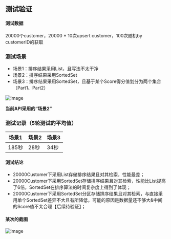 
## 测试验证

#### 测试数据
20000个customer，20000 * 10次upsert customer，100次随机by customerID的获取

### 测试场景
- 场景1：排序结果采用List，且写法不太干净
- 场景2：排序结果采用SortedSet
- 场景3：排序结果采用SortedSet，且基于某个Score得分值划分为两个集合（Part1、Part2）

![image](https://user-images.githubusercontent.com/8747775/221426809-f973be64-292f-41e2-987e-cfc3ae4a1c3d.png)

**当前API采用的“场景2”**

### 测试记录（5轮测试的平均值）
|  场景1   | 场景2  | 场景3  |
|  ----  | ----  | ----  |
| 185秒  | 28秒 | 34秒 |

#### 测试结论
- 20000Customer下采用List存储排序结果且对其检索，性能最差；
- 20000Customer下采用SortedSet存储排序结果且对其检索，性能比List提高了6倍，SortedSet在排序算法的时间复杂度上得到了体现；
- 20000Customer下采用SortedSet分区存储排序结果且对其检索，与直接采用单个SortedSet差异不大且有所降低，可能的原因是数据量还不够大&中间的Score值不太合理【后续待验证】；

#### 某次的截图
![image](https://user-images.githubusercontent.com/8747775/221426739-7a61ffcd-c0de-4f1f-9e5d-cca6f9eacbd4.png)

